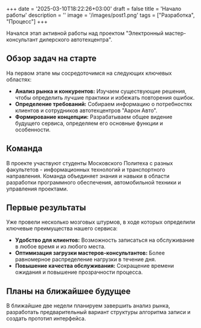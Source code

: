 +++
date = '2025-03-10T18:22:26+03:00'
draft = false
title = 'Начало работы'
description = ''
image = '/images/post1.png'
tags = ["Разработка", "Процесс"]
+++

Начался этап активной работы над проектом "Электронный мастер-консультант дилерского автотехцентра".

## Обзор задач на старте

На первом этапе мы сосредоточимся на следующих ключевых областях:

*   **Анализ рынка и конкурентов:**  Изучаем существующие решения, чтобы определить лучшие практики и избежать повторения ошибок.
*   **Определение требований:**  Собираем информацию о потребностях клиентов и сотрудников автотехцентров "Аарон Авто".
*   **Формирование концепции:**  Разрабатываем общее видение будущего сервиса, определяем его основные функции и особенности.

## Команда

В проекте участвуют студенты Московского Политеха с разных факультетов - информационных технологий и транспортного направления.  Команда объединяет знания и навыки в области разработки программного обеспечения, автомобильной техники и управления проектами.

## Первые результаты

Уже провели несколько мозговых штурмов, в ходе которых определили ключевые преимущества нашего сервиса:

*   **Удобство для клиентов:**  Возможность записаться на обслуживание в любое время и из любого места.
*   **Оптимизация загрузки мастеров-консультантов:**  Более равномерное распределение нагрузки в течение дня.
*   **Повышение качества обслуживания:**  Сокращение времени ожидания и повышение прозрачности процесса.

## Планы на ближайшее будущее

В ближайшие две недели планируем завершить анализ рынка, разработать предварительный вариант структуры алгоритма записи и создать прототип интерфейса.
